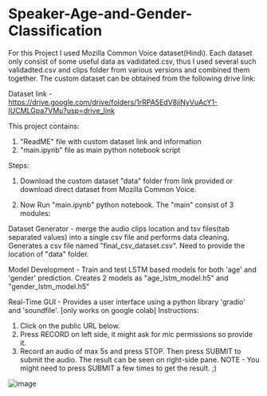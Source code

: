 # Speaker-Age-and-Gender-Classification
For this Project I used Mozilla Common Voice dataset(Hindi). Each dataset only consist of some useful data as vadidated.csv, thus I used several such validadted.csv and clips folder from various versions and combined them together. The custom dataset can be obtained from the following drive link:

Dataset link - https://drive.google.com/drive/folders/1rRPA5EdV8jiNyVuAcY1-IUCMLGpa7VMu?usp=drive_link

This project contains: 

1) "ReadME" file with custom dataset link and information
2) "main.ipynb" file as main python notebook script

Steps:
1) Download the custom dataset "data" folder from link provided or download direct dataset from Mozilla Common Voice.

2) Now Run "main.ipynb" python notebook. The "main" consist of 3 modules:

Dataset Generator - merge the audio clips location and tsv files(tab separated values) into a single csv file and performs data cleaning. Generates a csv file named     "final_csv_dataset.csv". Need to provide the location of "data" folder.

Model Development - Train and test LSTM based models for both 'age' and 'gender' prediction. Creates 2 models as "age_lstm_model.h5" and "gender_lstm_model.h5"

Real-Time GUI - Provides a user interface using a python library 'gradio' and 'soundfile'. [only works on google colab]
Instructions:
1) Click on the public URL below.
2) Press RECORD on left side, it might ask for mic permissions so provide it.
3) Record an audio of max 5s and press STOP. Then press SUBMIT to submit the audio. The result can be seen on right-side pane.
NOTE - You might need to press SUBMIT a few times to get the result. ;)

![image](https://github.com/user-attachments/assets/67fa0004-02e3-48f7-ab09-6a51c726f8a4)

